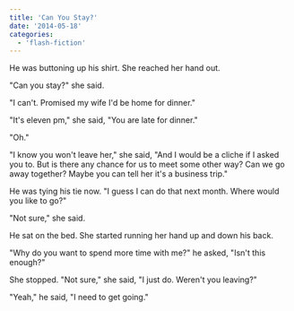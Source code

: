 ```yaml
---
title: 'Can You Stay?'
date: '2014-05-18'
categories:
  - 'flash-fiction'
---
```


He was buttoning up his shirt. She reached her hand out.

"Can you stay?" she said.

"I can't. Promised my wife I'd be home for dinner."

"It's eleven pm," she said, "You are late for dinner."

"Oh."

"I know you won't leave her," she said, "And I would be a cliche if I asked you
to. But is there any chance for us to meet some other way? Can we go away
together? Maybe you can tell her it's a business trip."

He was tying his tie now. "I guess I can do that next month. Where would you
like to go?"

"Not sure," she said.

He sat on the bed. She started running her hand up and down his back.

"Why do you want to spend more time with me?" he asked, "Isn't this enough?"

She stopped. "Not sure," she said, "I just do. Weren't you leaving?"

"Yeah," he said, "I need to get going."
